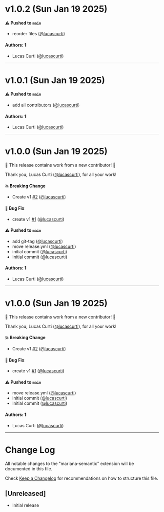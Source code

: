 # v1.0.2 (Sun Jan 19 2025)

#### ⚠️ Pushed to `main`

- reorder files ([@lucascurti](https://github.com/lucascurti))

#### Authors: 1

- Lucas Curti ([@lucascurti](https://github.com/lucascurti))

---

# v1.0.1 (Sun Jan 19 2025)

#### ⚠️ Pushed to `main`

- add all contributors ([@lucascurti](https://github.com/lucascurti))

#### Authors: 1

- Lucas Curti ([@lucascurti](https://github.com/lucascurti))

---

# v1.0.0 (Sun Jan 19 2025)

:tada: This release contains work from a new contributor! :tada:

Thank you, Lucas Curti ([@lucascurti](https://github.com/lucascurti)), for all your work!

#### 💥 Breaking Change

- Create v1 [#2](https://github.com/lucascurti/mariana-semantic-theme/pull/2) ([@lucascurti](https://github.com/lucascurti))

#### 🐛 Bug Fix

- create v1 [#1](https://github.com/lucascurti/mariana-semantic-theme/pull/1) ([@lucascurti](https://github.com/lucascurti))

#### ⚠️ Pushed to `main`

- add git-tag ([@lucascurti](https://github.com/lucascurti))
- move release.yml ([@lucascurti](https://github.com/lucascurti))
- initial commit ([@lucascurti](https://github.com/lucascurti))
- Initial commit ([@lucascurti](https://github.com/lucascurti))

#### Authors: 1

- Lucas Curti ([@lucascurti](https://github.com/lucascurti))

---

# v1.0.0 (Sun Jan 19 2025)

:tada: This release contains work from a new contributor! :tada:

Thank you, Lucas Curti ([@lucascurti](https://github.com/lucascurti)), for all your work!

#### 💥 Breaking Change

- Create v1 [#2](https://github.com/lucascurti/mariana-semantic-theme/pull/2) ([@lucascurti](https://github.com/lucascurti))

#### 🐛 Bug Fix

- create v1 [#1](https://github.com/lucascurti/mariana-semantic-theme/pull/1) ([@lucascurti](https://github.com/lucascurti))

#### ⚠️ Pushed to `main`

- move release.yml ([@lucascurti](https://github.com/lucascurti))
- initial commit ([@lucascurti](https://github.com/lucascurti))
- Initial commit ([@lucascurti](https://github.com/lucascurti))

#### Authors: 1

- Lucas Curti ([@lucascurti](https://github.com/lucascurti))

---

# Change Log

All notable changes to the "mariana-semantic" extension will be documented in this file.

Check [Keep a Changelog](http://keepachangelog.com/) for recommendations on how to structure this file.

## [Unreleased]

- Initial release
